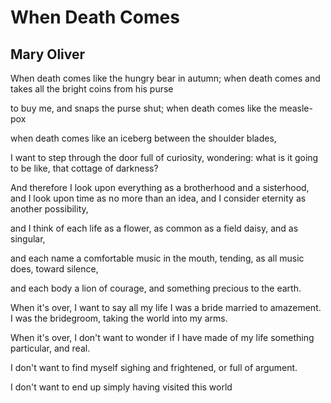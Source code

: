 # When Death Comes
## Mary Oliver

When death comes
like the hungry bear in autumn;
when death comes and takes all the bright coins from his purse
 
to buy me, and snaps the purse shut;
when death comes
like the measle-pox
 
when death comes
like an iceberg between the shoulder blades,
 
I want to step through the door full of curiosity, wondering:
what is it going to be like, that cottage of darkness?
 
And therefore I look upon everything
as a brotherhood and a sisterhood,
and I look upon time as no more than an idea,
and I consider eternity as another possibility,
 
and I think of each life as a flower, as common
as a field daisy, and as singular,
 
and each name a comfortable music in the mouth,
tending, as all music does, toward silence,
 
and each body a lion of courage, and something
precious to the earth.
 
When it's over, I want to say all my life
I was a bride married to amazement.
I was the bridegroom, taking the world into my arms.
 
When it's over, I don't want to wonder
if I have made of my life something particular, and real.
 
I don't want to find myself sighing and frightened,
or full of argument.
 
I don't want to end up simply having visited this world